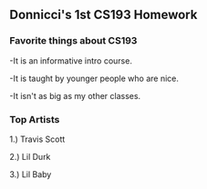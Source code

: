 ## Donnicci's 1st CS193 Homework



### Favorite things about CS193
-It is an informative intro course.

-It is taught by younger people who are nice.

-It isn't as big as my other classes.

### Top Artists

1.) Travis Scott

2.) Lil Durk

3.) Lil Baby

